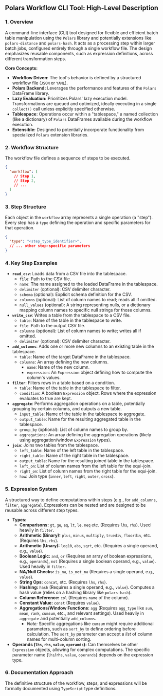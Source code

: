 ## **Polars Workflow CLI Tool: High-Level Description**

### **1. Overview**

A command-line interface (CLI) tool designed for flexible and efficient batch table manipulation using the `Polars` library and potentially extensions like `polars-distance` and `polars-hash`. It acts as a processing step within larger batch jobs, configured entirely through a single workflow file. The design emphasizes reusable components, such as expression definitions, across different transformation steps.

**Core Concepts:**

* **Workflow Driven:** The tool's behavior is defined by a structured workflow file (`JSON` or `YAML`).
* **Polars Backend:** Leverages the performance and features of the `Polars` DataFrame library.
* **Lazy Evaluation:** Prioritizes Polars' lazy execution model. Transformations are queued and optimized, ideally executing in a single `collect()` call unless explicitly specified otherwise.
* **Tablespace:** Operations occur within a "tablespace," a named collection (like a dictionary) of `Polars` DataFrames available during the workflow execution.
* **Extensible:** Designed to potentially incorporate functionality from specialized `Polars` extension libraries.

### **2. Workflow Structure**

The workflow file defines a sequence of steps to be executed.

```json
{
  "workflow": [
    // Step 1,
    // Step 2,
    // ...
  ]
}
```

### **3. Step Structure**

Each object in the `workflow` array represents a single operation (a "step"). Every step has a `type` defining the operation and specific parameters for that operation.

```json
{
  "type": "<step_type_identifier>",
  // ... other step-specific parameters
}
```

### **4. Key Step Examples**

* **`read_csv`**: Loads data from a CSV file into the tablespace.
  * `file`: Path to the CSV file.
  * `name`: The name assigned to the loaded DataFrame in the tablespace.
  * `delimiter` (optional): CSV delimiter character.
  * `schema` (optional): Explicit schema definition for the CSV.
  * `columns` (optional): List of column names to read; reads all if omitted.
  * `null_values` (optional): A string representing nulls, or a dictionary mapping column names to specific null strings for those columns.
* **`write_csv`**: Writes a table from the tablespace to a CSV file.
  * `table`: Name of the table in the tablespace to write.
  * `file`: Path to the output CSV file.
  * `columns` (optional): List of column names to write; writes all if omitted.
  * `delimiter` (optional): CSV delimiter character.
* **`add_columns`**: Adds one or more new columns to an existing table in the tablespace.
  * `table`: Name of the target DataFrame in the tablespace.
  * `columns`: An array defining the new columns.
    * `name`: Name of the new column.
    * `expression`: An `Expression` object defining how to compute the column's values.
* **`filter`**: Filters rows in a table based on a condition.
  * `table`: Name of the table in the tablespace to filter.
  * `condition`: A boolean `Expression` object. Rows where the expression evaluates to true are kept.
* **`aggregate`**: Performs aggregation operations on a table, potentially grouping by certain columns, and outputs a new table.
  * `input_table`: Name of the table in the tablespace to aggregate.
  * `output_table`: Name for the resulting aggregated table in the tablespace.
  * `group_by` (optional): List of column names to group by.
  * `aggregations`: An array defining the aggregation operations (likely using aggregation/window `Expression` types).
* **`join`**: Joins two tables from the tablespace.
  * `left_table`: Name of the left table in the tablespace.
  * `right_table`: Name of the right table in the tablespace.
  * `output_table`: Name for the resulting joined table in the tablespace.
  * `left_on`: List of column names from the left table for the equi-join.
  * `right_on`: List of column names from the right table for the equi-join.
  * `how`: Join type (`inner`, `left`, `right`, `outer`, `cross`).

### **5. Expression System**

A structured way to define computations within steps (e.g., for `add_columns`, `filter`, `aggregate`). Expressions can be nested and are designed to be reusable across different step types.

* **Types:**
  * **Comparisons:** `gt`, `ge`, `eq`, `lt`, `le`, `neq` etc. (Requires `lhs`, `rhs`). Used heavily in `filter`.
  * **Arithmetic (Binary):** `plus`, `minus`, `multiply`, `truediv`, `floordiv`, etc. (Requires `lhs`, `rhs`).
  * **Arithmetic (Unary):** `log10`, `abs`, `sqrt`, etc. (Requires a single operand, e.g., `value`).
  * **Boolean Logic:** `and`, `or` (Requires an array of boolean expressions, e.g., `operands`), `not` (Requires a single boolean operand, e.g., `value`). Used heavily in `filter`.
  * **NA/Null Checks:** `is_na`, `is_not_na` (Requires a single operand, e.g., `value`).
  * **String Ops:** `concat`, etc. (Requires `lhs`, `rhs`).
  * **Hashing:** `hash` (Requires a single operand, e.g., `value`). Computes a hash value (relies on a hashing library like `polars-hash`).
  * **Column Reference:** `col` (Requires `name` of the column).
  * **Constant Value:** `const` (Requires `value`).
  * **Aggregations/Window Functions:** `agg` (Requires `agg_type` like `sum`, `mean`, `rank`, `cumsum`, etc., and relevant settings). Used heavily in `aggregate` and potentially `add_columns`.
    * *Note:* Specific aggregations like `cumsum` might require additional parameters, such as `sort_by` to define ordering before calculation. The `sort_by` parameter can accept a *list* of column names for multi-column sorting.
* **Operands (`lhs`, `rhs`, `value`, `operands`):** Can themselves be other `Expression` objects, allowing for complex computations. The specific parameter name (`lhs`/`rhs`, `value`, `operands`) depends on the expression type.

### **6. Documentation Approach**

The definitive structure of the workflow, steps, and expressions will be formally documented using `TypeScript` type definitions.